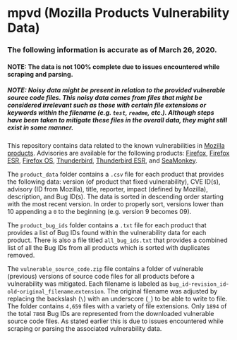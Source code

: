 # mpvd (Mozilla Products Vulnerability Data)

### The following information is accurate as of March 26, 2020.

#### NOTE: The data is not 100% complete due to issues encountered while scraping and parsing.


##### NOTE: Noisy data might be present in relation to the provided vulnerable source code files. This noisy data comes from files that might be considered irrelevant such as those with certain file extensions or keywords within the filename (e.g. `test`, `readme`, etc.). Although steps have been taken to mitigate these files in the overall data, they might still exist in some manner.

This repository contains data related to the known vulnerabilities in [Mozilla products](https://www.mozilla.org/en-US/security/known-vulnerabilities/). Advisories are available for the following products: [Firefox](https://www.mozilla.org/en-US/security/known-vulnerabilities/firefox/), [Firefox ESR](https://www.mozilla.org/en-US/security/known-vulnerabilities/firefox-esr/), [Firefox OS](https://www.mozilla.org/en-US/security/known-vulnerabilities/firefox-os/), [Thunderbird](https://www.mozilla.org/en-US/security/known-vulnerabilities/thunderbird/), [Thunderbird ESR](https://www.mozilla.org/en-US/security/known-vulnerabilities/thunderbird-esr/), and [SeaMonkey](https://www.mozilla.org/en-US/security/known-vulnerabilities/seamonkey/).

The `product_data` folder contains a `.csv` file for each product that provides the following data: version (of product that fixed vulnerability), CVE ID(s), advisory (ID from Mozilla), title, reporter, impact (defined by Mozilla), description, and Bug ID(s). The data is sorted in descending order starting with the most recent version. In order to properly sort, versions lower than 10 appending a `0` to the beginning (e.g. version 9 becomes 09).

The `product_bug_ids` folder contains a `.txt` file for each product that provides a list of Bug IDs found within the vulnerability data for each product. There is also a file titled `all_bug_ids.txt` that provides a combined list of all the Bug IDs from all products which is sorted with duplicates removed.

The `vulnerable_source_code.zip` file contains a folder of vulnerable (previous) versions of source code files for all products before a vulnerability was mitigated. Each filename is labeled as `bug_id`-`revision_id`-`old`-`original_filename`.`extension`. The original filename was adjusted by replacing the backslash (`\`) with an underscore (`_`) to be able to write to file. The folder contains `4,659` files with a variety of file extensions. Only `1894` of the total `7868` Bug IDs are represented from the downloaded vulnerable source code files. As stated earlier this is due to issues encountered while scraping or parsing the associated vulnerability data.
